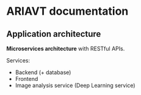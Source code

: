 # ARIAVT documentation

## Application architecture

**Microservices architecture** with RESTful APIs.

Services:
  - Backend (+ database)
  - Frontend
  - Image analysis service (Deep Learning service)

